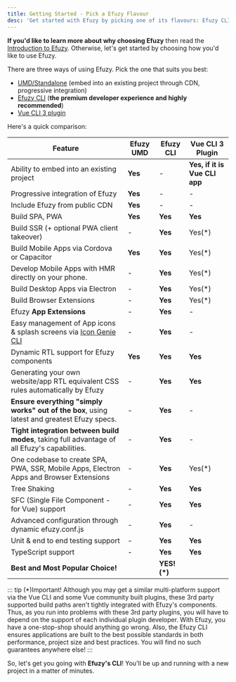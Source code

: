 ```yaml
---
title: Getting Started - Pick a Efuzy Flavour
desc: 'Get started with Efuzy by picking one of its flavours: Efuzy CLI, Vue CLI or UMD'
---
```


**If you'd like to learn more about why choosing Efuzy** then read the [Introduction to Efuzy](/introduction-to-efuzy). Otherwise, let's get started by choosing how you'd like to use Efuzy.

There are three ways of using Efuzy. Pick the one that suits you best:

- [UMD/Standalone](/start/umd) (embed into an existing project through CDN, progressive integration)
- [Efuzy CLI](/start/efuzy-cli) (**the premium developer experience and highly recommended**)
- [Vue CLI 3 plugin](/start/vue-cli-plugin)

Here's a quick comparison:

| Feature                                                                                    | Efuzy UMD | Efuzy CLI | Vue CLI 3 Plugin              |
| ------------------------------------------------------------------------------------------ | ------- | ---------- | ----------------------------- |
| Ability to embed into an existing project                                                  | **Yes** | -          | **Yes, if it is Vue CLI app** |
| Progressive integration of Efuzy                                                          | **Yes** | -          | -                             |
| Include Efuzy from public CDN                                                             | **Yes** | -          | -                             |
| Build SPA, PWA                                                                             | **Yes** | **Yes**    | **Yes**                       |
| Build SSR (+ optional PWA client takeover)                                                 | -       | **Yes**    | Yes(*)                          |
| Build Mobile Apps via Cordova or Capacitor                                                 | **Yes** | **Yes**    | Yes(*)                          |
| Develop Mobile Apps with HMR directly on your phone.                                       | -       | **Yes**    | Yes(*) |
| Build Desktop Apps via Electron                                                            | -       | **Yes**    | Yes(*)                             |
| Build Browser Extensions                                                                   | -       | **Yes**    | Yes(*)                          |
| Efuzy **App Extensions**                                                                  | -       | **Yes**    | - |
| Easy management of App icons & splash screens via [Icon Genie CLI](/icongenie/introduction)    | - | **Yes** | - |
| Dynamic RTL support for Efuzy components                                                  | **Yes** | **Yes**    | **Yes**                       |
| Generating your own website/app RTL equivalent CSS rules automatically by Efuzy           | -       | **Yes**    | **Yes**                       |
| **Ensure everything "simply works" out of the box**, using latest and greatest Efuzy specs.   | -       | **Yes**    | -                             |
| **Tight integration between build modes**, taking full advantage of all Efuzy's capabilities. | -       | **Yes**    | -                             |
| One codebase to create SPA, PWA, SSR, Mobile Apps, Electron Apps and Browser Extensions                             | -       | **Yes**    | Yes(*)                      |
| Tree Shaking                                                                               | -       | **Yes**    | **Yes**                       |
| SFC (Single File Component - for Vue) support                                              | -       | **Yes**    | **Yes**                       |
| Advanced configuration through dynamic efuzy.conf.js                                      | -       | **Yes**    | -                             |
| Unit & end to end testing support                  | -       | **Yes**    | **Yes**                       |
| TypeScript support                                                              | -       | **Yes**    | **Yes**                       |
|**Best and Most Popular Choice!**  |  |**YES!(*)** |  |


::: tip (*)Important!
Although you may get a similar multi-platform support via the Vue CLI and some Vue community built plugins, these 3rd party supported build paths aren't tightly integrated with Efuzy's components. Thus, as you run into problems with these 3rd party plugins, you will have to depend on the support of each individual plugin developer. With Efuzy, you have a one-stop-shop should anything go wrong. Also, the Efuzy CLI ensures applications are built to the best possible standards in both performance, project size and best practices. You will find no such guarantees anywhere else!
:::

So, let's get you going with **Efuzy's CLI**! You'll be up and running with a new project in a matter of minutes.

<q-btn push no-caps color="primary" icon-right="launch" label="Install Efuzy CLI" to="/efuzy-cli/installation" class="q-mt-sm q-mb-lg" />

